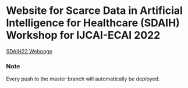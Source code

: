 # Website for Scarce Data in Artificial Intelligence for Healthcare (SDAIH) Workshop for IJCAI-ECAI 2022

[SDAIH22 Webpage](https://hslu-abiz.github.io/sdaih22/)





### Note
Every push to the master branch will automatically be deployed.
